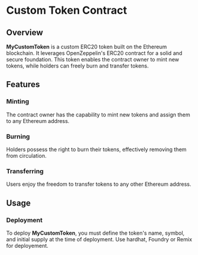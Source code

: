 # Custom Token Contract

## Overview
**MyCustomToken** is a custom ERC20 token built on the Ethereum blockchain. It leverages OpenZeppelin's ERC20 contract for a solid and secure foundation. This token enables the contract owner to mint new tokens, while holders can freely burn and transfer tokens.

## Features
### Minting
The contract owner has the capability to mint new tokens and assign them to any Ethereum address.

### Burning
Holders possess the right to burn their tokens, effectively removing them from circulation.

### Transferring
Users enjoy the freedom to transfer tokens to any other Ethereum address.

## Usage

### Deployment
To deploy **MyCustomToken**, you must define the token's name, symbol, and initial supply at the time of deployment.
Use hardhat, Foundry or Remix for deployement.



